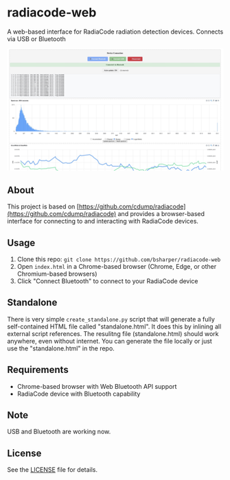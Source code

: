 # radiacode-web

A web-based interface for RadiaCode radiation detection devices. Connects via USB or Bluetooth

![Screenshot example](screenshot.jpg)

## About

This project is based on [https://github.com/cdump/radiacode](https://github.com/cdump/radiacode) and provides a browser-based interface for connecting to and interacting with RadiaCode devices.

## Usage

1. Clone this repo: `git clone https://github.com/bsharper/radiacode-web`
2. Open `index.html` in a Chrome-based browser (Chrome, Edge, or other Chromium-based browsers)
3. Click "Connect Bluetooth" to connect to your RadiaCode device

## Standalone

There is very simple `create_standalone.py` script that will generate a fully self-contained HTML file called "standalone.html". It does this by inlining all external script references. The resulitng file (standalone.html) should work anywhere, even without internet. You can generate the file locally or just use the "standalone.html" in the repo. 

## Requirements

- Chrome-based browser with Web Bluetooth API support
- RadiaCode device with Bluetooth capability

## Note

USB and Bluetooth are working now.

## License

See the [LICENSE](LICENSE) file for details.
